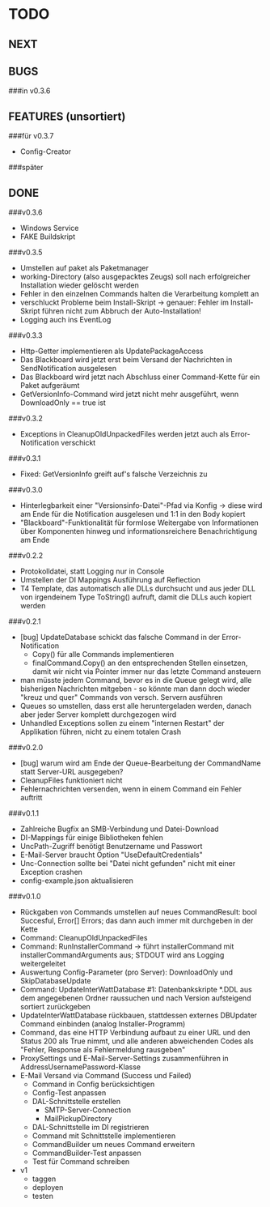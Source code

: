 # TODO
## NEXT

## BUGS
###in v0.3.6

## FEATURES (unsortiert)
###für v0.3.7
- Config-Creator

###später


## DONE
###v0.3.6
- Windows Service
- FAKE Buildskript

###v0.3.5
- Umstellen auf paket als Paketmanager
- working-Directory (also ausgepacktes Zeugs) soll nach erfolgreicher Installation wieder gelöscht werden
- Fehler in den einzelnen Commands halten die Verarbeitung komplett an
- verschluckt Probleme beim Install-Skript -> genauer: Fehler im Install-Skript führen nicht zum Abbruch der Auto-Installation!
- Logging auch ins EventLog

###v0.3.3
- Http-Getter implementieren als UpdatePackageAccess
- Das Blackboard wird jetzt erst beim Versand der Nachrichten in SendNotification ausgelesen
- Das Blackboard wird jetzt nach Abschluss einer Command-Kette für ein Paket aufgeräumt
- GetVersionInfo-Command wird jetzt nicht mehr ausgeführt, wenn DownloadOnly == true ist

###v0.3.2
- Exceptions in CleanupOldUnpackedFiles werden jetzt auch als Error-Notification verschickt

###v0.3.1
- Fixed: GetVersionInfo greift auf's falsche Verzeichnis zu

###v0.3.0
- Hinterlegbarkeit einer "Versionsinfo-Datei"-Pfad via Konfig -> diese wird am Ende für die Notification ausgelesen und 1:1 in den Body kopiert
- "Blackboard"-Funktionalität für formlose Weitergabe von Informationen über Komponenten hinweg und informationsreichere Benachrichtigung am Ende

###v0.2.2
- Protokolldatei, statt Logging nur in Console
- Umstellen der DI Mappings Ausführung auf Reflection
- T4 Template, das automatisch alle DLLs durchsucht und aus jeder DLL von irgendeinem Type ToString() aufruft,
damit die DLLs auch kopiert werden

###v0.2.1
- [bug] UpdateDatabase schickt das falsche Command in der Error-Notification
    - Copy() für alle Commands implementieren
    - finalCommand.Copy() an den entsprechenden Stellen einsetzen, damit wir nicht via Pointer immer nur das letzte Command ansteuern
- man müsste jedem Command, bevor es in die Queue gelegt wird, alle bisherigen Nachrichten mitgeben - so könnte man dann doch wieder "kreuz und quer" Commands von versch. Servern ausführen
- Queues so umstellen, dass erst alle heruntergeladen werden, danach aber jeder Server komplett durchgezogen wird
- Unhandled Exceptions sollen zu einem "internen Restart" der Applikation führen, nicht zu einem totalen Crash


###v0.2.0
- [bug] warum wird am Ende der Queue-Bearbeitung der CommandName statt Server-URL ausgegeben?
- CleanupFiles funktioniert nicht
- Fehlernachrichten versenden, wenn in einem Command ein Fehler auftritt

###v0.1.1
- Zahlreiche Bugfix an SMB-Verbindung und Datei-Download
- DI-Mappings für einige Bibliotheken fehlen
- UncPath-Zugriff benötigt Benutzername und Passwort
- E-Mail-Server braucht Option "UseDefaultCredentials"
- Unc-Connection sollte bei "Datei nicht gefunden" nicht mit einer Exception crashen
- config-example.json aktualisieren

###v0.1.0
- Rückgaben von Commands umstellen auf neues CommandResult: bool Succesful, Error[] Errors; das dann auch immer mit durchgeben in der Kette
- Command: CleanupOldUnpackedFiles
- Command: RunInstallerCommand
   -> führt installerCommand mit installerCommandArguments aus; STDOUT wird ans Logging weitergeleitet
- Auswertung Config-Parameter (pro Server): DownloadOnly und SkipDatabaseUpdate
- Command: UpdateInterWattDatabase #1: Datenbankskripte *.DDL aus dem angegebenen Ordner raussuchen und nach Version aufsteigend sortiert zurückgeben
- UpdateInterWattDatabase rückbauen, stattdessen externes DBUpdater Command einbinden (analog Installer-Programm)
- Command, das eine HTTP Verbindung aufbaut zu einer URL und den Status 200 als True nimmt, und alle anderen abweichenden Codes als "Fehler, Response als Fehlermeldung rausgeben"
- ProxySettings und E-Mail-Server-Settings zusammenführen in AddressUsernamePassword-Klasse
- E-Mail Versand via Command (Success und Failed)
    - Command in Config berücksichtigen
    - Config-Test anpassen
    - DAL-Schnittstelle erstellen    
        - SMTP-Server-Connection
        - MailPickupDirectory
    - DAL-Schnittstelle im DI registrieren
    - Command mit Schnittstelle implementieren
    - CommandBuilder um neues Command erweitern
    - CommandBuilder-Test anpassen
    - Test für Command schreiben
- v1 
    - taggen
    - deployen
    - testen